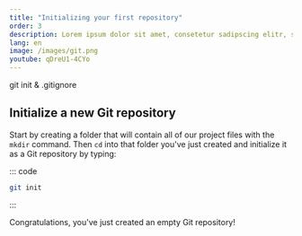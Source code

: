 ```yaml
---
title: "Initializing your first repository"
order: 3
description: Lorem ipsum dolor sit amet, consetetur sadipscing elitr, sed diam nonumy eirmod tempor invidunt ut labore et dolore magna aliquyam erat, sed diam voluptua.
lang: en
image: /images/git.png
youtube: qDreU1-4CYo
---
```

git init & .gitignore

## Initialize a new Git repository
Start by creating a folder that will contain all of our project files with the `mkdir` command. Then `cd` into that folder you've just created and initialize it as a Git repository by typing:

::: code
``` sh
git init
```
:::

Congratulations, you've just created an empty Git repository!